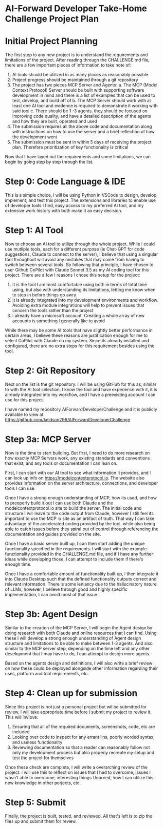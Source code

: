 # AI-Forward Developer Take-Home Challenge Project Plan

# Initial Project Planning

The first step to any new project is to understand the requirements and limitations of the project.
After reading through the CHALLENGE.md file, there are a few important pieces of information to
take note of:

1. AI tools should be utilized in as many places as reasonably possible
2. Project progress should be maintained through a git repository
3. The project has two pieces MCP Server and Agents:
   a. The MCP (Model Context Protocol) Server should be built with supporting
   software development in mind and there is a list of examples that can be used to
   test, develop, and build off of
   b. The MCP Server should work with at least one AI tool and evidence is required to
   demonstrate it working with said tool
   c. There should be 1 -3 agents, they should be focused on improving code quality,
   and have a detailed description of the agents and how they are built, operated and used
4. The submission requires all the above code and documentation along with
   instructions on how to use the server and a brief reflection of how the development
   went
5. The submission must be sent in within 5 days of receiving the project plan. Therefore
   prioritization of key functionality is critical

Now that I have layed out the requirements and some limitations, we can begin by going step by
step through the list.

# Step 0: Code Language & IDE

This is a simple choice, I will be using Python in VSCode to design, develop, implement, and
test this project. The extensions and libraries to enable use of developer tools I find, easy
access to my preferred AI tool, and my extensive work history with both make it an easy decision.

# Step 1: AI Tool

Now to choose an AI tool to utilize through the whole project. While I could use mutliple tools,
each for a different purpose (ie Chat-GPT for code suggestions, Claude to connect to the server),
I believe that using a singular tool throughout will avoid any mistakes that may come from having
to switch between several tools. So following that principle, I have chosen to user Github
CoPilot with Claude Sonnet 3.5 as my AI coding tool for this project. There are a few I reasons I
chose this setup for the project:

1. It is the tool I am most comfortable using both in terms of total time using, but also with
   understanding its limitations, letting me know when to step in before things go awry
2. It is already integrated into my development environments and workflow. Avoiding extra module
   integrations will help to prevent issues that concern the tools rather than the project
3. I already have a microsoft account. Creating a whole array of new accounts is something I
   generally like to avoid

While there may be some AI tools that have slightly better performance in certain areas, I believe
these reasons are justification enough for me to select CoPilot with Claude on my system. Since its
already installed and configured, there are no extra steps for this requirement besides using the tool.

# Step 2: Git Repository

Next on the list is the git repository. I will be using GitHub for this as, similar to with the AI
tool selection, I know the tool and have experience with it, it is already integrated into my
workflow, and I have a preexisting account I can use for this project.

I have named my repository AIForwardDeveloperChallenge and it is publicly available to view at
https://github.com/keidson299/AIForwardDeveloperChallenge

# Step 3a: MCP Server

Now is the time to start building. But first, I need to do more research on how exactly MCP
Servers work, any existing standards and conventions that exist, and any tools or documentation
I can lean on.

First, I can start with our AI tool to see what information it provides, and I can look up info
on https://modelcontextprotocol.io. The website also provides information on the server
architecture, connections, and developer tools I can use.

Once I have a strong enough understanding of MCP, how its used, and how to preoperly build it out
I can use both Claude and the modelcontextprotocol.io site to build the server. The initial code
and structure I will leave to the code output from Claude, however I still feel its important to
use the MCP io site as an artifact of truth. That way I can take advantage of the accelerated
coding provided by the tool, while also being able to catch issues before they spiral out of control
through referencing the documentation and guides provided on the site.

Once I have a basic server built up, I can then start adding the unique functionality specified in
the requirements. I will start with the example functionality provided in the CHALLENGE.md file,
and if I have any further ideas while developing those, I can attempt to include them if there's
enough time.

Once I have a comfortable amount of functionality built up, I then integrate it into Claude Desktop
such that the defined functionality outputs correct and relevant information. There is some leniancy
due to the hallucinatory nature of LLMs, however, I believe through good and highly specific
implementation, I can avoid most of that issue.

# Step 3b: Agent Design

Similar to the creation of the MCP Server, I will begin the Agent design by doing research with both
Claude and online resources that I can find. Using these I will develop a strong enough
understanding of Agent design structure and limitations to be able to make between 1-3 agents. And
also similar to the MCP server step, depending on the time left and any other development that I
may have to do, I can attempt to design more agents.

Based on the agents design and definitions, I will also write a brief review on how these could be
deployed alongside other information regarding their uses, platform and tool requirements, etc.

# Step 4: Clean up for submission

Since this project is not just a personal project but wil be submitted for review, I will take
appropriate time before I submit my project to review it. This will invlove:

1. Ensuring that all of the required documents, screenshots, code, etc are included
2. Looking over code to inspect for any errant lins, poorly worded syntax, and useless
   functionality
3. Reviewing documentation so that a reader can reasonably follow not only my development process
   but also properly recreate my setup and test the project for themselves

Once these check are complete, I will write a overarching review of the project. I will use this to
reflect on issues that I had to overcome, issues I wasn't able to overcome, interesting things I
learned, how I can utilize this new knowledge in other porjects, etc.

# Step 5: Submit

Finally, the project is built, tested, and reviewed. All that's left is to zip the files up and
submit them for review.
